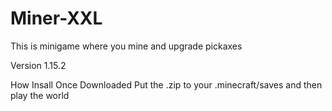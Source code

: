 # Miner-XXL
This is minigame where you mine and upgrade pickaxes 

Version 1.15.2

How Insall
Once Downloaded Put the .zip to your .minecraft/saves  and then play the world
